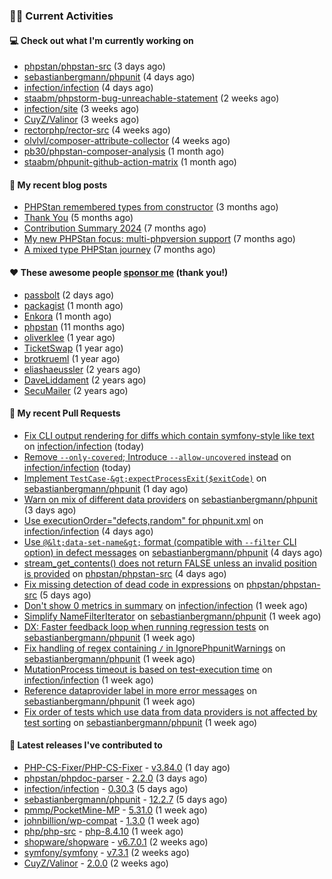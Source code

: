 ### 👨‍💻 Current Activities


#### 💻 Check out what I'm currently working on

- [phpstan/phpstan-src](https://github.com/phpstan/phpstan-src) (3 days ago)
- [sebastianbergmann/phpunit](https://github.com/sebastianbergmann/phpunit) (4 days ago)
- [infection/infection](https://github.com/infection/infection) (4 days ago)
- [staabm/phpstorm-bug-unreachable-statement](https://github.com/staabm/phpstorm-bug-unreachable-statement) (2 weeks ago)
- [infection/site](https://github.com/infection/site) (3 weeks ago)
- [CuyZ/Valinor](https://github.com/CuyZ/Valinor) (3 weeks ago)
- [rectorphp/rector-src](https://github.com/rectorphp/rector-src) (4 weeks ago)
- [olvlvl/composer-attribute-collector](https://github.com/olvlvl/composer-attribute-collector) (4 weeks ago)
- [pb30/phpstan-composer-analysis](https://github.com/pb30/phpstan-composer-analysis) (1 month ago)
- [staabm/phpunit-github-action-matrix](https://github.com/staabm/phpunit-github-action-matrix) (1 month ago)


#### 📜 My recent blog posts

- [PHPStan remembered types from constructor](https://staabm.github.io/2025/04/15/phpstan-remember-constructor-types.html) (3 months ago)
- [Thank You](https://staabm.github.io/2025/01/24/thank-you.html) (5 months ago)
- [Contribution Summary 2024](https://staabm.github.io/2024/12/11/contribution-summary-2024.html) (7 months ago)
- [My new PHPStan focus: multi-phpversion support](https://staabm.github.io/2024/11/28/phpstan-php-version-in-scope.html) (7 months ago)
- [A mixed type PHPStan journey](https://staabm.github.io/2024/11/26/phpstan-mixed-types.html) (7 months ago)


#### ❤️ These awesome people [sponsor me](https://github.com/sponsors/staabm) (thank you!)

- [passbolt](https://github.com/passbolt) (2 days ago)
- [packagist](https://github.com/packagist) (1 month ago)
- [Enkora](https://github.com/Enkora) (1 month ago)
- [phpstan](https://github.com/phpstan) (11 months ago)
- [oliverklee](https://github.com/oliverklee) (1 year ago)
- [TicketSwap](https://github.com/TicketSwap) (1 year ago)
- [brotkrueml](https://github.com/brotkrueml) (1 year ago)
- [eliashaeussler](https://github.com/eliashaeussler) (2 years ago)
- [DaveLiddament](https://github.com/DaveLiddament) (2 years ago)
- [SecuMailer](https://github.com/SecuMailer) (2 years ago)


#### 🔨 My recent Pull Requests

- [Fix CLI output rendering for diffs which contain symfony-style like text](https://github.com/infection/infection/pull/2338) on [infection/infection](https://github.com/infection/infection) (today)
- [Remove `--only-covered`; Introduce `--allow-uncovered` instead](https://github.com/infection/infection/pull/2336) on [infection/infection](https://github.com/infection/infection) (today)
- [Implement `TestCase-&gt;expectProcessExit($exitCode)`](https://github.com/sebastianbergmann/phpunit/pull/6275) on [sebastianbergmann/phpunit](https://github.com/sebastianbergmann/phpunit) (1 day ago)
- [Warn on mix of different data providers](https://github.com/sebastianbergmann/phpunit/pull/6273) on [sebastianbergmann/phpunit](https://github.com/sebastianbergmann/phpunit) (3 days ago)
- [Use executionOrder=&#34;defects,random&#34; for phpunit.xml](https://github.com/infection/infection/pull/2328) on [infection/infection](https://github.com/infection/infection) (4 days ago)
- [Use `@&lt;data-set-name&gt;` format (compatible with `--filter` CLI option) in defect messages](https://github.com/sebastianbergmann/phpunit/pull/6272) on [sebastianbergmann/phpunit](https://github.com/sebastianbergmann/phpunit) (4 days ago)
- [stream_get_contents() does not return FALSE unless an invalid position is provided](https://github.com/phpstan/phpstan-src/pull/4092) on [phpstan/phpstan-src](https://github.com/phpstan/phpstan-src) (4 days ago)
- [Fix missing detection of dead code in expressions](https://github.com/phpstan/phpstan-src/pull/4090) on [phpstan/phpstan-src](https://github.com/phpstan/phpstan-src) (5 days ago)
- [Don&#39;t show 0 metrics in summary](https://github.com/infection/infection/pull/2311) on [infection/infection](https://github.com/infection/infection) (1 week ago)
- [Simplify NameFilterIterator](https://github.com/sebastianbergmann/phpunit/pull/6271) on [sebastianbergmann/phpunit](https://github.com/sebastianbergmann/phpunit) (1 week ago)
- [DX: Faster feedback loop when running regression tests](https://github.com/sebastianbergmann/phpunit/pull/6270) on [sebastianbergmann/phpunit](https://github.com/sebastianbergmann/phpunit) (1 week ago)
- [Fix handling of regex containing `/` in IgnorePhpunitWarnings](https://github.com/sebastianbergmann/phpunit/pull/6269) on [sebastianbergmann/phpunit](https://github.com/sebastianbergmann/phpunit) (1 week ago)
- [MutationProcess timeout is based on test-execution time](https://github.com/infection/infection/pull/2300) on [infection/infection](https://github.com/infection/infection) (1 week ago)
- [Reference dataprovider label in more error messages](https://github.com/sebastianbergmann/phpunit/pull/6264) on [sebastianbergmann/phpunit](https://github.com/sebastianbergmann/phpunit) (1 week ago)
- [Fix order of tests which use data from data providers is not affected by test sorting](https://github.com/sebastianbergmann/phpunit/pull/6263) on [sebastianbergmann/phpunit](https://github.com/sebastianbergmann/phpunit) (1 week ago)


#### 🔭 Latest releases I've contributed to

- [PHP-CS-Fixer/PHP-CS-Fixer](https://github.com/PHP-CS-Fixer/PHP-CS-Fixer) - [v3.84.0](https://github.com/PHP-CS-Fixer/PHP-CS-Fixer/releases/tag/v3.84.0) (1 day ago)
- [phpstan/phpdoc-parser](https://github.com/phpstan/phpdoc-parser) - [2.2.0](https://github.com/phpstan/phpdoc-parser/releases/tag/2.2.0) (3 days ago)
- [infection/infection](https://github.com/infection/infection) - [0.30.3](https://github.com/infection/infection/releases/tag/0.30.3) (5 days ago)
- [sebastianbergmann/phpunit](https://github.com/sebastianbergmann/phpunit) - [12.2.7](https://github.com/sebastianbergmann/phpunit/releases/tag/12.2.7) (5 days ago)
- [pmmp/PocketMine-MP](https://github.com/pmmp/PocketMine-MP) - [5.31.0](https://github.com/pmmp/PocketMine-MP/releases/tag/5.31.0) (1 week ago)
- [johnbillion/wp-compat](https://github.com/johnbillion/wp-compat) - [1.3.0](https://github.com/johnbillion/wp-compat/releases/tag/1.3.0) (1 week ago)
- [php/php-src](https://github.com/php/php-src) - [php-8.4.10](https://github.com/php/php-src/releases/tag/php-8.4.10) (1 week ago)
- [shopware/shopware](https://github.com/shopware/shopware) - [v6.7.0.1](https://github.com/shopware/shopware/releases/tag/v6.7.0.1) (2 weeks ago)
- [symfony/symfony](https://github.com/symfony/symfony) - [v7.3.1](https://github.com/symfony/symfony/releases/tag/v7.3.1) (2 weeks ago)
- [CuyZ/Valinor](https://github.com/CuyZ/Valinor) - [2.0.0](https://github.com/CuyZ/Valinor/releases/tag/2.0.0) (2 weeks ago)
